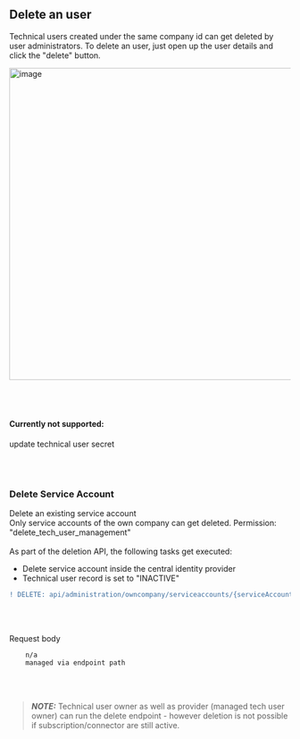## Delete an user
Technical users created under the same company id can get deleted by user administrators.
To delete an user, just open up the user details and click the "delete" button.

<img width="558" alt="image" src="https://user-images.githubusercontent.com/94133633/210966679-5997f888-c7af-4ff4-b2e9-474c1e0f9009.png">

<br>
<br>
<br>
<br>

#### Currently not supported:

update technical user secret

<br>
<br>

### Delete Service Account

Delete an existing service account  
Only service accounts of the own company can get deleted.
Permission: "delete_tech_user_management"
<br>
<br>
As part of the deletion API, the following tasks get executed:

* Delete service account inside the central identity provider
* Technical user record is set to "INACTIVE"


```diff
! DELETE: api/administration/owncompany/serviceaccounts/{serviceAccountId}
```

<br>

<br>

Request body

		n/a
		managed via endpoint path

<br>
<br>

> **_NOTE:_**  Technical user owner as well as provider (managed tech user owner) can run the delete endpoint - however deletion is not possible if subscription/connector are still active.

<br>
<br>

